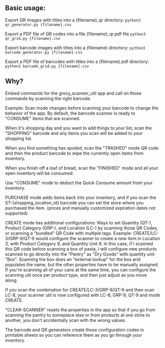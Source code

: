 ## Basic usage:

Export QR images with titles into a {filename}_qr directory:
`python3 qr_generator.py {filename}.csv`

Export a PDF file of QR codes into a file {filename}_qr.pdf file
`python3 qr_grid.py {filename}.csv`

Export barcode images with titles into a {filename} directory:
`python3 barcode_generator.py {filename}.csv `

Export a PDF file of barcodes with titles into a {filename}.pdf directory:
`python3 barcode_grid.py {filename}.csv `

## Why?

Embed commands for the grocy_scanner_util app and call on those commands by scanning the right barcode.

Example: Scan mode changes before scanning your barcode to change the behavior of the app. By default, the barcode scanner is ready to "CONSUME" items that are scanned. 

When it's shopping day and you want to add things to your list, scan the "SHOPPING" barcode and any items you scan will be added to your shopping list. 

When you find something has spoiled, scan the "TRASHED" mode QR code and then the product barcode to wipe the currently open items from inventory. 

When you finish off a loaf of bread, scan the "FINISHED" mode and all your open inventory will be consumed. 

Use "CONSUME" mode to deduct the Quick Consume amount from your inventory. 

PURCHASE mode adds items back into your inventory, and if you scan the ST-{shopping_location_id} barcode you can set the store where you purchased the item. (prices and manually customized expiration dates not supported).

CREATE mode has additional configurations: Ways to set Quantity (QT-), Product Category (GRP-), and Location (LC-) by scanning those QR Codes, or scanning a "bundled" QR Code with multiple tags. Example: CREATE/LC-3/GRP-9/QT-9 would configure the scanner to create a new item in Location 3, with Product Category 9, and Quantity Unit 9. In this case, if I scanned this QR code before scanning a box of pasta, I will configure new products scanned to go directly into the "Pantry" as "Dry Goods" with quantity unit "Box". Scanning the box does an "external lookup" for the box and populates the name, but the other properties have to be manually assigned. If you're scanning all of your cans at the same time, you can configure the scanning util once per product type, and then just adjust as you move along.

If you scan the combination for CREATE/LC-3/GRP-9/QT-9 and then scan LC-8, your scanner util is now configured with LC-8, GRP-9, QT-9 and mode CREATE. 

"CLEAR-SCANNER" resets the properties in the app so that if you go from scanning the pantry to someplace else or from products at one store to another, you don't accidentally scan with the wrong values.

The barcode and QR generators create those configuration codes in printable sheets so you can reference them as you go through your inventory.